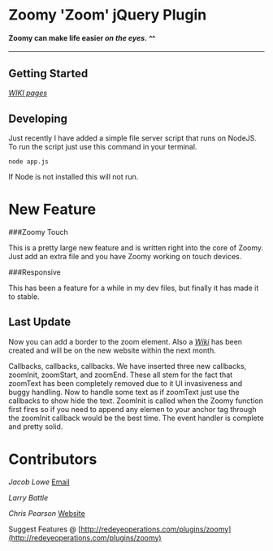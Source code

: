 # Zoomy 'Zoom' jQuery Plugin
#### Zoomy can make life easier _on the eyes. ^_^
-------------------------------------------------------------

## Getting Started

[_WIKI pages_](https://github.com/jacoblwe20/zoomy-plugin/wiki/_pages)

## Developing

Just recently I have added a simple file server script that runs on NodeJS. To run the script just use this command in your terminal.

	node app.js

If Node is not installed this will not run.

# New Feature

###Zoomy Touch

This is a pretty large new feature and is written right into the core of Zoomy. Just add an extra file and you have Zoomy working on touch devices.

###Responsive

This has been a feature for a while in my dev files, but finally it has made it to stable. 

## Last Update

Now you can add a border to the zoom element. Also a [*Wiki*](https://github.com/jacoblwe20/zoomy-plugin/wiki/_pages) has been created and will be on the new website within the next month. 

Callbacks, callbacks, callbacks. We have inserted three new callbacks, zoomInit, zoomStart, and zoomEnd. These all stem for the fact that zoomText has been completely removed due to it UI invasiveness and buggy handling. Now to handle some text as if zoomText just use the callbacks to show hide the text. ZoomInit is called when the Zoomy function first fires so if you need to append any elemen to your anchor tag through the zoomInit callback would be the best time. The event handler is complete and pretty solid.

# Contributors

_Jacob Lowe_ [Email](mailto:jacob@redeyeops.com)

_Larry Battle_ 

_Chris Pearson_ [Website](http://www.upland.co.uk)

Suggest Features @ [http://redeyeoperations.com/plugins/zoomy](http://redeyeoperations.com/plugins/zoomy)